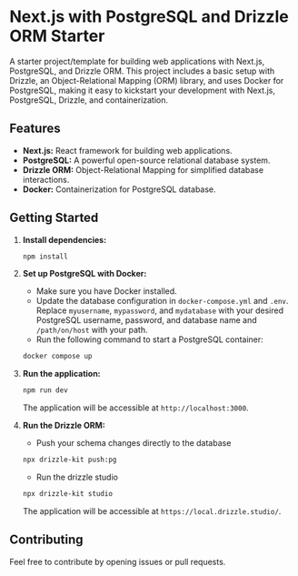 # Next.js with PostgreSQL and Drizzle ORM Starter

A starter project/template for building web applications with Next.js, PostgreSQL, and Drizzle ORM. This project includes a basic setup with Drizzle, an Object-Relational Mapping (ORM) library, and uses Docker for PostgreSQL, making it easy to kickstart your development with Next.js, PostgreSQL, Drizzle, and containerization.

## Features

- **Next.js:** React framework for building web applications.
- **PostgreSQL:** A powerful open-source relational database system.
- **Drizzle ORM:** Object-Relational Mapping for simplified database interactions.
- **Docker:** Containerization for PostgreSQL database.

## Getting Started

1. **Install dependencies:**

    ```bash
    npm install
    ```

2. **Set up PostgreSQL with Docker:**

    - Make sure you have Docker installed.
    - Update the database configuration in `docker-compose.yml` and `.env`. Replace `myusername`, `mypassword`, and `mydatabase` with your desired PostgreSQL username, password, and database name and `/path/on/host` with your path.
    - Run the following command to start a PostgreSQL container:

    ```bash
    docker compose up
    ```

3. **Run the application:**

    ```bash
    npm run dev
    ```

    The application will be accessible at `http://localhost:3000`.

4. **Run the Drizzle ORM:**

    - Push your schema changes directly to the database

    ```bash
    npx drizzle-kit push:pg
    ```

    - Run the drizzle studio

    ```bash
    npx drizzle-kit studio
    ```

    The application will be accessible at `https://local.drizzle.studio/`.

## Contributing

Feel free to contribute by opening issues or pull requests.
